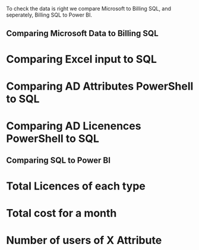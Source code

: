
To check the data is right we compare Microsoft to Billing SQL, and seperately, Billing SQL to Power BI.

## Comparing Microsoft Data to Billing SQL

# Comparing Excel input to SQL

# Comparing AD Attributes PowerShell to SQL

# Comparing AD Licenences PowerShell to SQL


## Comparing SQL to Power BI

# Total Licences of each type

# Total cost for a month

# Number of users of X Attribute

